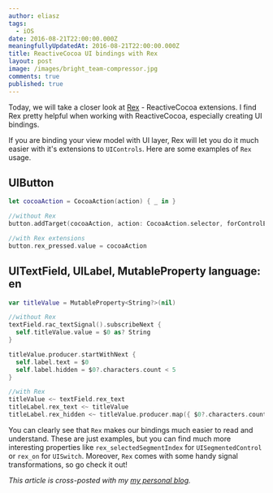 ```yaml
---
author: eliasz
tags:
  - iOS
date: 2016-08-21T22:00:00.000Z
meaningfullyUpdatedAt: 2016-08-21T22:00:00.000Z
title: ReactiveCocoa UI bindings with Rex
layout: post
image: /images/bright_team-compressor.jpg
comments: true
published: true
---
```

Today, we will take a closer look at [Rex](https://github.com/RACCommunity/Rex) - ReactiveCocoa extensions. I find Rex pretty helpful when working with ReactiveCocoa, especially creating UI bindings.

If you are binding your view model with UI layer, Rex will let you do it much easier with it's extensions to `UIControls`. Here are some examples of `Rex` usage.

UIButton
---
```swift
let cocoaAction = CocoaAction(action) { _ in }

//without Rex
button.addTarget(cocoaAction, action: CocoaAction.selector, forControlEvents: .TouchUpInside)

//with Rex extensions
button.rex_pressed.value = cocoaAction
```

UITextField, UILabel, MutableProperty
language: en
---
```swift
var titleValue = MutableProperty<String?>(nil)

//without Rex
textField.rac_textSignal().subscribeNext {
  self.titleValue.value = $0 as? String
}

titleValue.producer.startWithNext {
  self.label.text = $0
  self.label.hidden = $0?.characters.count < 5
}

//with Rex
titleValue <~ textField.rex_text
titleLabel.rex_text <~ titleValue
titleLabel.rex_hidden <~ titleValue.producer.map({ $0?.characters.count < 5 })
```

You can clearly see that `Rex` makes our bindings much easier to read and understand. These are just examples, but you can find much more interesting properties like `rex_selectedSegmentIndex` for `UISegmentedControl` or `rex_on` for `UISwitch`. Moreover, `Rex` comes with some handy signal transformations, so go check it out!

*This article is cross-posted with my [my personal blog](http://eluss.github.io/).*

